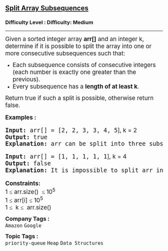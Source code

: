 <h2><a href="https://www.geeksforgeeks.org/problems/split-array-subsequences/1?_gl=1*lkad53*_up*MQ..*_gs*MQ..&gclid=CjwKCAjwx-zHBhBhEiwA7Kjq6yIArVYCghXcBmibjwKns_G4rBcvL5FDmiHepdfMDEQR-pgwx6I2ORoCwucQAvD_BwE&gbraid=0AAAAAC9yBkD1TsHgQlrmZLX2s731O-QaQ">Split Array Subsequences</a></h2><h3>Difficulty Level : Difficulty: Medium</h3><hr><div class="problems_problem_content__Xm_eO"><p class="MsoNormal"><span style="font-size: 14pt;">Given a sorted integer array <strong>arr[]</strong> and an integer k, determine if it is possible to split the array into one or more consecutive subsequences such that:</span></p>
<ul style="margin-top: 0in;" type="1">
<li class="MsoNormal" style="mso-list: l0 level1 lfo1; tab-stops: list .5in;"><span style="font-size: 14pt;">Each subsequence consists of consecutive integers (each number is exactly one greater than the previous).</span></li>
<li class="MsoNormal" style="mso-list: l0 level1 lfo1; tab-stops: list .5in;"><span style="font-size: 14pt;">Every subsequence has a <strong>length of at least k</strong>.</span></li>
</ul>
<p class="MsoNormal"><span style="font-size: 14pt;">Return true if such a split is possible, otherwise return false.</span></p>
<p style="font-size: medium; font-family: -apple-system, BlinkMacSystemFont, 'Segoe UI', Roboto, Oxygen, Ubuntu, Cantarell, 'Open Sans', 'Helvetica Neue', sans-serif; white-space: normal;"><span style="font-size: 14pt;"><strong>Examples :</strong></span></p>
<pre style="font-size: 14pt;"><span style="font-size: 14pt;"><strong>Input: </strong>arr[] = [2, 2, 3, 3, 4, 5<span style="font-family: -apple-system, BlinkMacSystemFont, 'Segoe UI', Roboto, Oxygen, Ubuntu, Cantarell, 'Open Sans', 'Helvetica Neue', sans-serif;">], k = 2</span><br><strong>Output:</strong> true
<strong>Explanation: </strong>arr can be split into three subsequence of length k - [2, 3], [2, 3], [4, 5].</span></pre>
<pre style="font-size: 14pt;"><span style="font-size: 14pt;"><strong>Input: </strong>arr[] = [1, 1, 1, 1, 1<span style="font-family: -apple-system, BlinkMacSystemFont, 'Segoe UI', Roboto, Oxygen, Ubuntu, Cantarell, 'Open Sans', 'Helvetica Neue', sans-serif;">], k = 4</span><br><strong>Output:</strong> false
<strong>Explanation: </strong>It is impossible to split arr into consecutive increasing subsequences of length 4 or more<span style="font-family: -apple-system, BlinkMacSystemFont, 'Segoe UI', Roboto, Oxygen, Ubuntu, Cantarell, 'Open Sans', 'Helvetica Neue', sans-serif;">.<br></span></span></pre>
<p><span style="font-family: -apple-system, BlinkMacSystemFont, 'Segoe UI', Roboto, Oxygen, Ubuntu, Cantarell, 'Open Sans', 'Helvetica Neue', sans-serif; font-size: 14pt;"><strong>Constraints:</strong><br>1&nbsp;<span style="color: #1e2229; font-family: Nunito; background-color: #ffffff;">≤</span>&nbsp;arr.size()&nbsp;&nbsp;<span style="color: #1e2229; font-family: Nunito; background-color: #ffffff;">≤&nbsp;</span>10<sup>5</sup><br>1&nbsp;<span style="color: #1e2229; font-family: Nunito; background-color: #ffffff;">≤</span>&nbsp;arr[i]&nbsp;<span style="color: #1e2229; font-family: Nunito; background-color: #ffffff;">≤</span>&nbsp;10<sup>5</sup><sup><br></sup>1&nbsp;<span style="color: #1e2229; font-family: Nunito; background-color: #ffffff;">≤&nbsp;</span>&nbsp;k&nbsp;<span style="color: #1e2229; font-family: Nunito; background-color: #ffffff;">≤</span>&nbsp;&nbsp;arr.size()&nbsp;</span></p></div><p><span style=font-size:18px><strong>Company Tags : </strong><br><code>Amazon</code>&nbsp;<code>Google</code>&nbsp;<br><p><span style=font-size:18px><strong>Topic Tags : </strong><br><code>priority-queue</code>&nbsp;<code>Heap</code>&nbsp;<code>Data Structures</code>&nbsp;